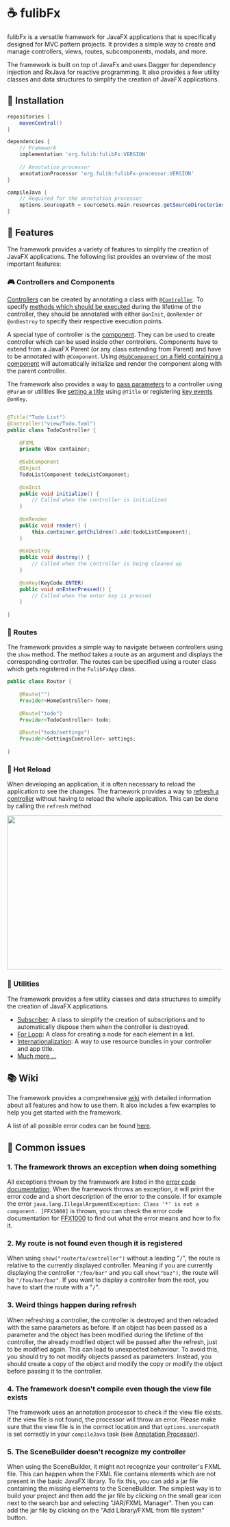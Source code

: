 # ☕ fulibFx

fulibFx is a versatile framework for JavaFX applications that is specifically designed for MVC pattern projects.
It provides a simple way to create and manage controllers, views, routes, subcomponents, modals, and more.

The framework is built on top of JavaFx and uses Dagger for dependency injection and RxJava for reactive programming.
It also provides a few utility classes and data structures to simplify the creation of JavaFX applications.

## 🔗 Installation

```groovy
repositories {
    mavenCentral()
}

dependencies {
    // Framework
    implementation 'org.fulib:fulibFx:VERSION'
    
    // Annotation processor
    annotationProcessor 'org.fulib:fulibFx-processor:VERSION'
}

compileJava {
    // Required for the annotation processor
    options.sourcepath = sourceSets.main.resources.getSourceDirectories()
}
```

## 📑 Features

The framework provides a variety of features to simplify the creation of JavaFX applications. The following list
provides an overview of the most important features:

### 🎮 Controllers and Components

[Controllers](docs/controller/README.md) can be created by annotating a class with [`@Controller`](docs/controller/1-controllers.md).
To specify [methods which should be executed](docs/controller/1-controllers.md) during the lifetime of the controller, they should be annotated with either 
`@onInit`, `@onRender` or `@onDestroy` to specify their respective execution points.

A special type of controller is the [component](docs/controller/2-components.md). They can be used to create controller which can be used inside other
controllers. Components have to extend from a JavaFX Parent (or any class extending from Parent) and have to be annotated
with `@Component`. Using [`@SubComponent` on a field containing a component](docs/controller/8-subcomponents.md) will automatically initialize and render the
component along with the parent controller.

The framework also provides a way to [pass parameters](docs/controller/4-parameters.md) to a controller using `@Param` 
or utilities like [setting a title](docs/controller/6-titles.md) using `@Title` or registering 
[key events](docs/controller/10-key-events.md) `@onKey`.

```java

@Title("Todo List")
@Controller("view/Todo.fxml")
public class TodoController {
    
    @FXML
    private VBox container;
    
    @SubComponent
    @Inject
    TodoListComponent todoListComponent;
    
    @onInit
    public void initialize() {
        // Called when the controller is initialized
    }
    
    @onRender
    public void render() {
        this.container.getChildren().add(todoListComponent);
    }
    
    @onDestroy
    public void destroy() {
        // Called when the controller is being cleaned up
    }
    
    @onKey(KeyCode.ENTER)
    public void onEnterPressed() {
        // Called when the enter key is pressed
    }
    
}
```

### 📜 Routes

The framework provides a simple way to navigate between controllers using the `show` method. The method takes a route
as an argument and displays the corresponding controller. The routes can be specified using a router class which gets 
registered in the `FulibFxApp` class.

```java
public class Router {
    
    @Route("")
    Provider<HomeController> home;
    
    @Route("todo")
    Provider<TodoController> todo;
    
    @Route("todo/settings")
    Provider<SettingsController> settings;
    
}
```

### 🔄 Hot Reload

When developing an application, it is often necessary to reload the application to see the changes. The framework provides
a way to [refresh a controller](docs/features/3-history.md) without having to reload the whole application. 
This can be done by calling the `refresh` method

<img width="640" height="360" src=".github/assets/hot-reload.gif">

### 🧷 Utilities

The framework provides a few utility classes and data structures to simplify the creation of JavaFX applications.

- [Subscriber](docs/features/1-subscriber.md): A class to simplify the creation of subscriptions and to automatically dispose them when the controller is destroyed.
- [For Loop](docs/features/2-for.md): A class for creating a node for each element in a list.
- [Internationalization](docs/controller/5-internationalization.md): A way to use resource bundles in your controller and app title.
- [Much more ...](docs/features/README.md)

## 📚 Wiki

The framework provides a comprehensive [wiki](docs/README.md) with detailed information about all features and how to use them.
It also includes a few examples to help you get started with the framework.

A list of all possible error codes can be found [here](ERROR_CODES.md).

## 🛑 Common issues

### 1. The framework throws an exception when doing something
All exceptions thrown by the framework are listed in the [error code documentation](ERROR_CODES.md). 
When the framework throws an exception, it will print the error code and a short description of the error to the console.
If for example the error `java.lang.IllegalArgumentException: Class '*' is not a component. [FFX1000]` is thrown, you can 
check the error code documentation for [FFX1000](ERROR_CODES.md#1000-class--is-not-a-component) to find out what the error 
means and how to fix it.

### 2. My route is not found even though it is registered
When using `show("route/to/controller")` without a leading "`/`", the route is relative to the currently displayed controller. 
Meaning if you are currently displaying the controller `"/foo/bar"` and you call `show("baz")`, the route will be `"/foo/bar/baz"`.
If you want to display a controller from the root, you have to start the route with a "`/`".

### 3. Weird things happen during refresh
When refreshing a controller, the controller is destroyed and then reloaded with the same parameters as before. 
If an object has been passed as a parameter and the object has been modified during the lifetime of the controller,
the already modified object will be passed after the refresh, just to be modified again. This can lead to unexpected 
behaviour. To avoid this, you should try to not modify objects passed as parameters. Instead, you should create a copy 
of the object and modify the copy or modify the object before passing it to the controller.

### 4. The framework doesn't compile even though the view file exists
The framework uses an annotation processor to check if the view file exists. If the view file is not found, the processor
will throw an error. Please make sure that the view file is in the correct location and that `options.sourcepath` is set
correctly in your `compileJava` task (see [Annotation Processor](#-annotation-processor)).

### 5. The SceneBuilder doesn't recognize my controller
When using the SceneBuilder, it might not recognize your controller's FXML file. This can happen when the FXML file contains
elements which are not present in the basic JavaFX library. To fix this, you can add a jar file containing the missing
elements to the SceneBuilder. The simplest way is to build your project and then add the jar file by clicking on the small
gear icon next to the search bar and selecting "JAR/FXML Manager". Then you can add the jar file by clicking on the "Add
Library/FXML from file system" button.
